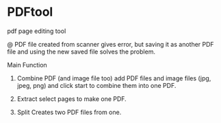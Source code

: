 # PDFtool
pdf page editing tool

@ PDF file created from scanner gives error, but saving it as another PDF file and using the new saved file solves the problem. 


Main Function
 1. Combine PDF (and image file too)
    add PDF files and image files (jpg, jpeg, png) and click start to combine them into one PDF.

 2. Extract 
    select pages to make one PDF.
    
 3. Split
    Creates two PDF files from one. 
   
